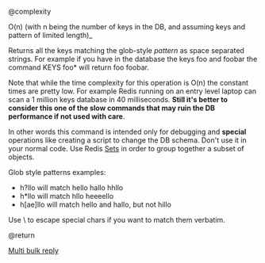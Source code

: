 @complexity

O(n) (with n being the number of keys in the DB, and assuming
keys and pattern of limited length)_

Returns all the keys matching the glob-style _pattern_ as
space separated strings. For example if you have in the
database the keys foo and foobar the command KEYS foo*
will return foo foobar.

Note that while the time complexity for this operation is O(n)
the constant times are pretty low. For example Redis running
on an entry level laptop can scan a 1 million keys database
in 40 milliseconds. **Still it's better to consider this one of
the slow commands that may ruin the DB performance if not used
with care**.

In other words this command is intended only for debugging and **special** operations like
creating a script to change the DB schema. Don't use it in your normal code. Use Redis
[Sets][1] in order to group together a subset of objects.

Glob style patterns examples:

* h?llo will match hello hallo hhllo
* h*llo will match hllo heeeello
* h[ae]llo will match hello and hallo, but not hillo

Use \ to escape special chars if you want to match them verbatim.

@return

[Multi bulk reply][2]



[1]: /p/redis/wiki/Sets
[2]: /p/redis/wiki/ReplyTypes
